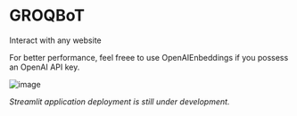 # GROQBoT
Interact with any website 

For better performance, feel freee to use OpenAIEnbeddings if you possess an OpenAI API key. 

![image](https://github.com/rajaravindp/GROQBoT/assets/118573661/6e5a1af0-f2b8-47f3-bf36-42d328456693)


*Streamlit application deployment is still under development.*

